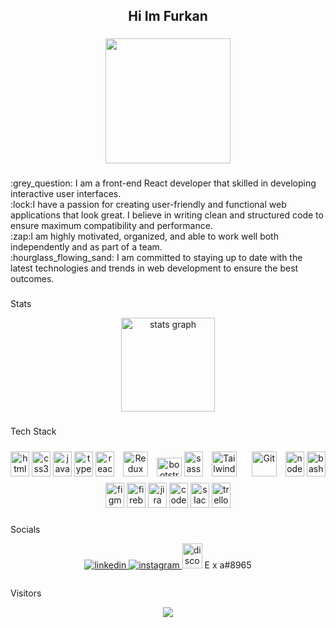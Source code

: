 <h2 align="center">Hi Im Furkan</h2>

###

<div align="center">
  <img height="200" src="https://media3.giphy.com/media/gk7BbBTgH9fcQ/giphy.gif?cid=790b76116f0bfe111ca88653ff68a56b95ff43756f89c341&rid=giphy.gif&ct=g"  />
</div>

###

<p align="left"> :grey_question: I am a front-end React developer that skilled in developing interactive user interfaces.<br>:lock:I have a passion for creating user-friendly and functional web applications that look great. I believe in writing clean and structured code to         ensure maximum compatibility and performance. <br>:zap:I am highly motivated, organized, and able to work well both independently and as part of a team. <br>:hourglass_flowing_sand: I am committed to staying up to date with the latest technologies and trends in web development to ensure the best outcomes.</p>

###
<p align="left">Stats</p>
<div align="center">
  <img src="https://github-readme-stats.vercel.app/api?hide_title=true&hide_rank=false&show_icons=true&include_all_commits=true&count_private=true&disable_animations=false&theme=github_dark&locale=en&hide_border=true&username=furkanevin" height="150" alt="stats graph"  />

###
<p align="left">Tech Stack</p>
  
<div align="center">
  <img src="https://cdn.jsdelivr.net/gh/devicons/devicon/icons/html5/html5-original.svg" height="40" width="30" alt="html5 logo"  />
  <img src="https://cdn.jsdelivr.net/gh/devicons/devicon/icons/css3/css3-original.svg" height="40" width="30" alt="css3 logo"  />
  <img src="https://cdn.jsdelivr.net/gh/devicons/devicon/icons/javascript/javascript-original.svg" height="40" width="30" alt="javascript logo"  />
  <img src="https://cdn.jsdelivr.net/gh/devicons/devicon/icons/typescript/typescript-original.svg" height="40" width="30" alt="typescript logo"  />
  <img src="https://cdn.jsdelivr.net/gh/devicons/devicon/icons/react/react-original.svg" height="40" width="30" alt="react logo"  />
  <a href="https://redux.js.org/" target="_blank"><img style="margin: 10px" src="https://profilinator.rishav.dev/skills-assets/redux-original.svg" alt="Redux" height="40" /></a>  
  <img src="https://cdn.jsdelivr.net/gh/devicons/devicon/icons/bootstrap/bootstrap-original.svg" height="30" width="40" alt="bootstrap logo"  />
  <img src="https://cdn.jsdelivr.net/gh/devicons/devicon/icons/sass/sass-original.svg" height="40" width="30" alt="sass logo"  />
  <a href="https://www.tailwindcss.com/" target="_blank"><img style="margin: 10px" src="https://profilinator.rishav.dev/skills-assets/tailwindcss.svg" alt="Tailwind CSS" height="40" /></a>  
 <a href="https://github.com/" target="_blank"><img style="margin: 10px" src="https://profilinator.rishav.dev/skills-assets/git-scm-icon.svg" alt="Git" height="40" width="40"/></a>  
  <img src="https://cdn.jsdelivr.net/gh/devicons/devicon/icons/nodejs/nodejs-original.svg" height="40" width="30" alt="nodejs logo"  />
  <img src="https://cdn.jsdelivr.net/gh/devicons/devicon/icons/bash/bash-original.svg" height="40" width="30" alt="bash logo"  />
  <img src="https://cdn.jsdelivr.net/gh/devicons/devicon/icons/figma/figma-original.svg" height="40" width="30" alt="figma logo"  />
  <img src="https://cdn.jsdelivr.net/gh/devicons/devicon/icons/firebase/firebase-plain.svg" height="40" width="30" alt="firebase logo"  />
  <img src="https://cdn.jsdelivr.net/gh/devicons/devicon/icons/jira/jira-original.svg" height="40" width="30" alt="jira logo"  />
  <img src="https://cdn.jsdelivr.net/gh/devicons/devicon/icons/codepen/codepen-plain.svg" height="40" width="30" alt="codepen logo"  />
  <img src="https://cdn.jsdelivr.net/gh/devicons/devicon/icons/slack/slack-original.svg" height="40" width="30" alt="slack logo"  />
  <img src="https://cdn.jsdelivr.net/gh/devicons/devicon/icons/trello/trello-plain.svg" height="40" width="30" alt="trello logo"  />
</div>

###
<p align="left">Socials</p>
<div align="center">
<a href="https://linkedin.com/in/furkan-evin" target="_blank">
<img src=https://img.shields.io/badge/linkedin-%231E77B5.svg?&style=for-the-badge&logo=linkedin&logoColor=white alt=linkedin style="margin-bottom: 5px;" />
</a>
  <a href="https://www.instagram.com/furkanevin0" target="_blank">
<img src=https://img.shields.io/badge/instagram-%23000000.svg?&style=for-the-badge&logo=instagram&logoColor=white alt=instagram style="margin-bottom: 5px;" />
</a>  
  <a>
    <img src="https://raw.githubusercontent.com/maurodesouza/profile-readme-generator/master/src/assets/icons/social/discord/default.svg" width="32" height="40" alt="discord logo"  /> E x a#8965
  </a>
</div>

###
<p align="left">Visitors</p>
<div align="center">
  <img src="https://profile-counter.glitch.me/furkanevin/count.svg?"  />
</div>

###
